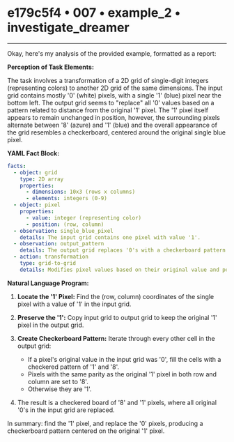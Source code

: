 # e179c5f4 • 007 • example_2 • investigate_dreamer

---
Okay, here's my analysis of the provided example, formatted as a report:

**Perception of Task Elements:**

The task involves a transformation of a 2D grid of single-digit integers (representing colors) to another 2D grid of the same dimensions. The input grid contains mostly '0' (white) pixels, with a single '1' (blue) pixel near the bottom left. The output grid seems to "replace" all '0' values based on a pattern related to distance from the original '1' pixel. The '1' pixel itself appears to remain unchanged in position, however, the surrounding pixels alternate between '8' (azure) and '1' (blue) and the overall appearance of the grid resembles a checkerboard, centered around the original single blue pixel.

**YAML Fact Block:**



```yaml
facts:
  - object: grid
    type: 2D array
    properties:
      - dimensions: 10x3 (rows x columns)
      - elements: integers (0-9)
  - object: pixel
    properties:
      - value: integer (representing color)
      - position: (row, column)
  - observation: single_blue_pixel
    details: The input grid contains one pixel with value '1'.
  - observation: output_pattern
    details: The output grid replaces '0's with a checkerboard pattern of '8' and '1' values, seemingly radiating from the location of the original single blue pixel, and includes its original position.
  - action: transformation
    type: grid-to-grid
    details: Modifies pixel values based on their original value and position relative to the initial '1' pixel.
```



**Natural Language Program:**

1.  **Locate the '1' Pixel:** Find the (row, column) coordinates of the single pixel with a value of '1' in the input grid.

2.  **Preserve the '1':** Copy input grid to output grid to keep the original '1' pixel in the output grid.

3.  **Create Checkerboard Pattern:** Iterate through every other cell in the output grid:
    *   If a pixel's original value in the input grid was '0', fill the cells with a checkered pattern of '1' and '8'.
    *   Pixels with the same parity as the original '1' pixel in both row and column are set to '8'.
    *   Otherwise they are '1'.

4. The result is a checkered board of '8' and '1' pixels, where all original '0's in the input grid are replaced.

In summary: find the '1' pixel, and replace the '0' pixels, producing a checkerboard pattern centered on the original '1' pixel.

